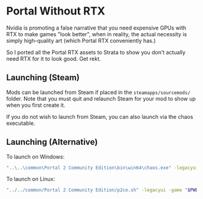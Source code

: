 # Portal Without RTX

Nvidia is promoting a false narrative that you need expensive GPUs with RTX to make games "look better", when in reality, the actual necessity is simply high-quality art (which Portal RTX conveniently has.)

So I ported all the Portal RTX assets to Strata to show you don't actually need RTX for it to look good. Get rekt.

## Launching (Steam)

Mods can be launched from Steam if placed in the `steamapps/sourcemods/` folder. Note that you must quit and relaunch Steam for your mod to show up when you first create it.

If you do not wish to launch from Steam, you can also launch via the chaos executable.

## Launching (Alternative)

To launch on Windows: 

```sh
"..\..\common\Portal 2 Community Edition\bin\win64\chaos.exe" -legacyui -game "%cd%"
```

To launch on Linux:

```sh
"../../common/Portal 2 Community Edition/p2ce.sh" -legacyui -game "$PWD"
```